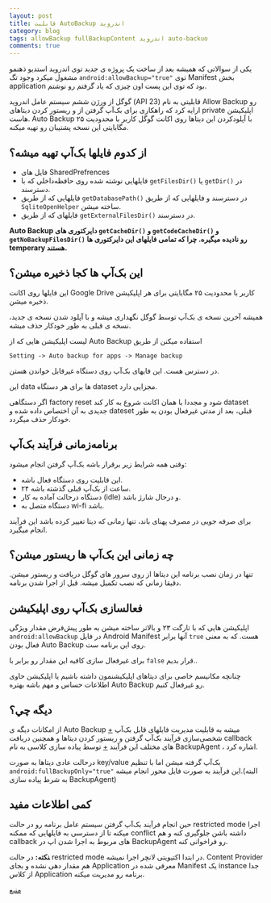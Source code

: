 ```yaml
---
layout: post
title: قابلیت AutoBackup اندروید
category: blog
tags: allowBackup fullBackupContent اندروید auto-backuo
comments: true
---
```


یکی از سوالاتی که همیشه بعد از ساخت یک پروژه ی جدید توی اندروید استدیو ذهنمو مشغول میکرد وجود تگ 
`android:allowBackup="true"` 
توی 
Manifest 
بخش 
application 
بود که توی این پست اون چیزی که یاد گرفتم رو نوشتم.
<!--break-->
گوگل از ورژن ششم سیستم عامل اندروید
(API 23)
قابلیتی به نام
Allow Backup
رو ارایه کرد که راهکاری برای بک‌آپ گرفتن از و ریستور کردن دیتاهای
private
اپلیکیشن هاست.
Auto Backup
با آپلودکردن این دیتاها روی اکانت گوگل کاربر با محدودیت ۲۵ مگابایتی این نسخه پشتیبان رو تهیه میکنه.
 
## از کدوم فایلها بک‌آپ تهیه میشه؟
- فایل های SharedPrefrences
- فایلهایی نوشته شده روی حافظه‌داخلی که با
`getFilesDir()` یا `getDir()`
در دسترسند.
- فایلهایی که از طریق
`getDatabasePath()`
در دسترسند و فایلهایی که از طریق
`SqliteOpenHelper`
ساخته میشن.
- فایلهای که از طریق
`getExternalFilesDir()`
در دسترسند.


**Auto Backup دایرکتوری های `getCacheDir()` و `getCodeCacheDir()` و `getNoBackupFilesDir()` رو نادیده میگیره. چرا که تمامی فایلهای این دایرکتوری ها temperary هستند.**

## این بک‌آپ ها کجا ذخیره میشن؟
این فایلها روی اکانت
Google Drive
کاربر با محدودیت ۲۵ مگابایتی برای هر اپلیکیشن ذخیره میشن.

همیشه آخرین نسخه ی بک‌آپ توسط گوگل نگهداری میشه و با آپلود شدن نسخه ی جدید، نسخه ی قبلی به طور خودکار حذف میشه.

لیست اپلیکیشن هایی که از
Auto Backup
استفاده میکنن از طریق
```
Setting -> Auto backup for apps -> Manage backup
```
در دسترس هست.
این فایهای بک‌آپ روی دستگاه غیرقابل خواندن هستن.

این
data
ها برای هر دستگاه
dataset
مجزایی دارد.

اگر دستگاهی
factory reset
شود و مجددا با همان اکانت شروع به کار کند
dataset
جدیدی به آن اختصاص داده شده و
dateset
قبلی، بعد از مدتی غیرفعال بودن به طور خودکار حذف میگردد.


## برنامه‌زمانی فرآیند بک‌آپ
وقتی همه شرایط زیر برقرار باشه بک‌آپ گرفتن انجام میشود:
- این قابلیت روی دستگاه فعال باشه.
- ۲۴ ساعت از بک‌آپ قبلی گذشته باشه.
- دستگاه درحالت آماده به کار
(idle)
و درحال شارژ باشد.
- دستگاه متصل به wi-fi باشد.

برای صرفه جویی در مصرف پهنای باند، تنها زمانی که دیتا تغییر کرده باشد این فرآیند انجام میگیرد.

## چه زمانی این بک‌آپ ها ریستور میشن؟
تنها در زمان نصب برنامه این دیتاها از روی سرور های گوگل دریافت و ریستور میشن. دقیقا زمانی که نصب تکمیل میشه. قبل از اجرا شدن برنامه.

## فعالسازی بک‌آپ روی اپلیکیشن
اپلیکیشن هایی که با تارگت ۲۳ و بالاتر ساخته میشن به طور پیش‌فرض مقدار ویژگی
`android:allowBackup`
در فایل
Android Manifest
آنها برابر
`true`
هست. که به معنی فعال بودن
Auto Backup
روی این برنامه ست.

برای غیرفعال سازی کافیه این مقدار رو برابر با
`false`
قرار بدیم..

چنانچه مکانیسم خاصی برای دیتاهای اپلیکیشنمون داشته باشیم یا اپلیکیشن حاوی اطلاعات حساس و مهم باشه بهتره
Auto Backup
رو غیرفعال کنیم.

## دیگه چي؟
از امکانات دیگه ی
Auto Backup
میشه به
قابلیت مدیریت فایلهای قابل بک‌آپ
[+][1]
شخصی‌سازی فرآیند بک‌آپ گرفتن
 و ریستور کردن دیتاها و همچنین دریافت
callback
های مختلف این فرآیند
[+][2]
توسط پیاده سازی کلاسی به نام 
BackupAgent
، اشاره کرد.

درحالت عادی دیتاها به صورت
key/value
بک‌آپ گرفته میشن اما با تنظیم
`android:fullBackupOnly="true"`
این فرآیند به صورت فایل محور انجام میشه.(البته به شرط پیاده سازی BackupAgent)


## کمی اطلاعات مفید
حین انجام فرآیند بک‌آپ گرفتن سیستم عامل برنامه رو در حالت 
restricted mode
اجرا میکنه تا از دسترسی به فایلهایی که ممکنه 
conflict 
داشته باشن جلوگیری کنه و هم
callback
های مربوط به اجرا شدن اپ در 
BackupAgent
رو فراخوانی کنه.

‍**نکته:**
در حالت
restricted mode
در ابتدا اکتیویتی لانچر اجرا نمیشه.
Content Provider
هم مقدار دهی نشده و بجای
Application
معرفی شده در 
Manifest
یک
instance
جدا از کلاس 
Application 
برنامه رو مدیریت میکنه.

[منبع][3]




[1]: https://developer.android.com/guide/topics/data/autobackup#IncludingFiles
[2]: https://developer.android.com/guide/topics/data/autobackup#ImplementingBackupAgent
[3]: https://developer.android.com/guide/topics/data/autobackup